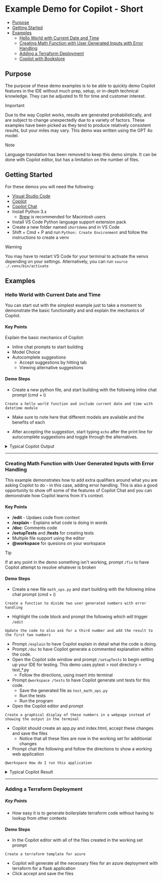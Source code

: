 # Example Demo for Copilot - Short

- [Purpose](#purpose)
- [Getting Started](#getting-started)
- [Examples](#Examples)
    - [Hello World with Current Date and Time](#hello-world-with-current-date-and-time)
    - [Creating Math Function with User Generated Inputs with Error Handling](#creating-math-function-with-user-generated-inputs-with-error-handling)
    - [Adding a Terraform Deployment](#adding-a-terraform-deployment)
    - [Copilot with Bookstore](#copilot-with-bookstore)

## Purpose

The purpose of these demo examples is to be able to quickly demo Copilot features in the IDE without much prep, setup, or in-depth technical knowledge. They can be adjusted to fit for time and customer interest. 

> [!IMPORTANT]
> Due to the way Copilot works, results are generated probabilistically, and are subject to change unexpectedly due to a variety of factors. These examples have been picked as they tend to produce relatively consistent results, but your miles may vary. This demo was written using the GPT 4o model.

> [!NOTE]
> Language translation has been removed to keep this demo simple.  It can be done with Copilot editor, but has a limitation on the number of files.


## Getting Started

For these demos you will need the following:
- [Visual Studio Code](https://code.visualstudio.com/)
- [Copilot](https://marketplace.visualstudio.com/items?itemName=GitHub.copilot)
- [Copilot Chat](https://marketplace.visualstudio.com/items?itemName=GitHub.copilot-chat)
- Install Python 3.x
    - [Brew](https://brew.sh/) is recommended for Macintosh users
- Install VS Code Python language support extension pack
- Create a new folder named `shortdemo` and in VS Code 
- Shift + Cmd + P and run `Python: Create Environment` and follow the instructions to create a venv

> [!WARNING]
> You may have to restart VS Code for your terminal to activate the venvs depending on your settings.  Alternatively, you can run `source ./.venv/bin/activate`


## Examples

### Hello World with Current Date and Time 

You can start out with the simplest example just to take a moment to demonstrate the basic functionality and and explain the mechanics of Copilot. 

#### Key Points
Explain the basic mechanics of Copilot: 
- Inline chat prompts to start building
- Model Choice
- Autocomplete suggestions
  - Accept suggestions by hitting tab
  - Viewing alternative suggestions

#### Demo Steps
- Create a new python file, and start building with the following inline chat prompt (cmd + i)

`Create a hello world function and include current date and time with datetime module`

- Make sure to note here that different models are available and the benefits of each

- After accepting the suggestion, start typing `echo` after the print line for autocomplete suggestions and toggle through the alternatives.


<details>
<summary>Typical Copilot Output</summary>

```python
from datetime import datetime

def hello_world():
    current_time = datetime.now().strftime("%Y-%m-%d %H:%M:%S")
    print(f"Hello, World! Current date and time is: {current_time}")

if __name__ == "__main__":
    hello_world()
```
</details>

----
### Creating Math Function with User Generated Inputs with Error Handling

This example demonstrates how to add extra qualifiers around what you are asking Copilot to do - in this case, adding error handling. This is also a good opportunity to show off some of the features of Copilot Chat and you can demonstrate how Copilot learns from it's context.

#### Key Points
- **/edit** - Updaes code from context
- **/explain** - Explains what code is doing in words
- **/doc**: Comments code
- **/setupTests** and **/tests** for creating tests
- Multiple file support using the editor
- **@workspace** for quesions on your workspace


> [!TIP]
>  If at any point in the demo something isn't working, prompt `/fix` to have Copilot attempt to resolve whatever is broken

#### Demo Steps
- Create a new file `math_ops.py` and start building with the following inline chat prompt (cmd + i)

`Create a function to divide two user generated numbers with error handling`

- Highlight the code block and prompt the following which will trigger `/edit`

`Update the code to also ask for a third number and add the result to the first two numbers`

- Prompt `/explain` to have Copilot explain in detail what the code is doing.
- Prompt `/doc` to have Copilot generate a commented explanation within the code.
- Open the Copilot side window and prompt `/setupTests` to begin setting up your IDE for testing.  This demo uses pytest > root directory > test_*.py
    - Follow the directions, using insert into terminal
- Prompt `@workspace /tests` to have Copilot generate unit tests for this code.
  - Save the generated file as `test_math_ops.py`
  - Run the tests 
  - Run the program
- Open the Copilot editor and prompt

`Create a graphical display of these numbers in a webpage instead of showing the output in the terminal`
- Copilot should create an app.py and index.html, accept these changes and save the files
    - Notice that all these files are now in the working set for additionial changes
- Prompt chat the following and follow the directions to show a working web application

`@workspace How do I run this application`

<details>
<summary>Typical Copilot Result</summary>

math_ops.py
```python
fdef divide_numbers(num1, num2, num3):
    try:
        result = num1 / num2
        final_result = result + num3
    except ZeroDivisionError:
        return "Error: Division by zero is not allowed."
    return final_result

if __name__ == "__main__":
    num1 = float(input("Enter the first number: "))
    num2 = float(input("Enter the second number: "))
    num3 = float(input("Enter the third number: "))
    print(divide_numbers(num1, num2, num3))
```

app.py
```python
from flask import Flask, request, render_template
from math_ops import divide_numbers

app = Flask(__name__)

@app.route("/", methods=["GET", "POST"])
def index():
    result = None
    if request.method == "POST":
        try:
            num1 = float(request.form["num1"])
            num2 = float(request.form["num2"])
            num3 = float(request.form["num3"])
            result = divide_numbers(num1, num2, num3)
        except ValueError:
            result = "Invalid input. Please enter numeric values."
    return render_template("index.html", result=result)

if __name__ == "__main__":
    app.run(debug=True)
```

index.html
```html
<!DOCTYPE html>
<html lang="en">
<head>
    <meta charset="UTF-8">
    <meta name="viewport" content="width=device-width, initial-scale=1.0">
    <title>Math Operations</title>
</head>
<body>
    <h1>Divide Numbers</h1>
    <form method="post">
        <label for="num1">Enter the first number:</label>
        <input type="text" id="num1" name="num1" required><br><br>
        <label for="num2">Enter the second number:</label>
        <input type="text" id="num2" name="num2" required><br><br>
        <label for="num3">Enter the third number:</label>
        <input type="text" id="num3" name="num3" required><br><br>
        <button type="submit">Calculate</button>
    </form>
    {% if result is not none %}
        <h2>Result: {{ result }}</h2>
    {% endif %}
</body>
</html>
```

</details>

----
### Adding a Terraform Deployment

##### Key Points
- How easy it is to generate boilerplate terraform code without having to lookup from other contexts


#### Demo Steps
- In the Copilot editor with all of the files created in the working set prompt

`Create a terraform template for azure` 
- Copilot will generate all the necessary files for an azure deployment with terraform for a flask application
- Click accept and save the files
